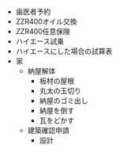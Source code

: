 - 歯医者予約
- ZZR400オイル交換
- ZZR400任意保険
- ハイエース試乗
- ハイエースにした場合の試算表
- 家
  - 納屋解体
    - 板材の屋根
    - 丸太の玉切り
    - 納屋のゴミ出し
    - 納屋を倒す
    - 瓦をどかす
  - 建築確認申請
    - 設計